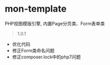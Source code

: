 # mon-template

PHP视图模版引擎, 内置Page分页类、Form表单类

> 1.0.1

* 优化代码
* 修正Form类命名问题
* 修正composer.lock中的php7问题